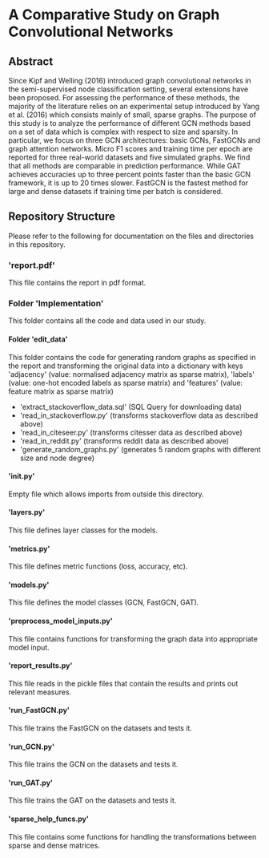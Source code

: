 # A Comparative Study on Graph Convolutional Networks

## Abstract
Since Kipf and Welling (2016) introduced graph convolutional networks in the semi-supervised node classification setting, several extensions have been proposed. For assessing the performance of these methods, the majority of the literature relies on an experimental setup introduced by Yang et al. (2016) which consists mainly of small, sparse graphs. The purpose of this study is to analyze the performance of different GCN methods based on a set of data which is complex with respect to size and sparsity. In particular, we focus on three GCN architectures: basic GCNs, FastGCNs and graph attention networks. Micro F1 scores and training time per epoch are reported for three real-world datasets and five simulated graphs. We find that all methods are comparable in prediction performance. While GAT achieves accuracies up to three percent points faster than the basic GCN framework, it is up to 20 times slower. FastGCN is the fastest method for large and dense datasets if training time per batch is considered. 

## Repository Structure
Please refer to the following for documentation on the files and directories in this repository.

### 'report.pdf'
This file contains the report in pdf format.

### Folder 'Implementation'
This folder contains all the code and data used in our study.

#### Folder 'edit_data'
This folder contains the code for generating random graphs as specified in the report and transforming the original data into a dictionary with keys 'adjacency' (value: normalised adjacency matrix as sparse matrix), 'labels' (value: one-hot encoded labels as sparse matrix) and 'features' (value: feature matrix as sparse matrix)
* 'extract_stackoverflow_data.sql' (SQL Query for downloading data)
* 'read_in_stackoverflow.py' (transforms stackoverflow data as described above)
* 'read_in_citeseer.py' (transforms citesser data as described above)
* 'read_in_reddit.py' (transforms reddit data as described above)
* 'generate_random_graphs.py' (generates 5 random graphs with different size and node degree)

#### '__init__.py'
Empty file which allows imports from outside this directory.

#### 'layers.py'
This file defines layer classes for the models.

#### 'metrics.py'
This file defines metric functions (loss, accuracy, etc).

#### 'models.py'
This file defines the model classes (GCN, FastGCN, GAT).

#### 'preprocess_model_inputs.py'
This file contains functions for transforming the graph data into appropriate
model input.

#### 'report_results.py'
This file reads in the pickle files that contain the results and prints out relevant measures.

#### 'run_FastGCN.py'
This file trains the FastGCN on the datasets and tests it.

#### 'run_GCN.py'
This file trains the GCN on the datasets and tests it.

#### 'run_GAT.py'
This file trains the GAT on the datasets and tests it.

#### 'sparse_help_funcs.py'
This file contains some functions for handling the transformations between sparse
and dense matrices.
